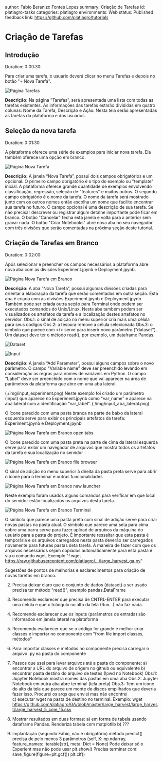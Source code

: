 author: Fabio Beranizo Fontes Lopes
summary: Criação de Tarefas
id: platiagro-tasks
categories: platiagro
environments: Web
status: Published
feedback link: https://github.com/platiagro/tutorials

# Criação de Tarefas

## Introdução
Duration: 0:00:30

Para criar uma tarefa, o usuário deverá clicar no menu Tarefas e depois no botão "+ Nova Tarefa".

![Página Tarefas](./img/tarefas.png)

**Descrição:** Na página "Tarefas”, será apresentada uma lista com todas as tarefas existentes. As informações das tarefas estarão divididas em quatro colunas: Nome da Tarefa, Descrição e Ação.
Nesta tela serão apresentadas as tarefas da plataforma e dos usuários.

## Seleção da nova tarefa
Duration: 0:01:30

A plataforma oferece uma série de exemplos para iniciar nova tarefa. Ela também oferece uma opção em branco.

![Página Nova Tarefa](./img/nova_tarefa.png)

**Descrição:** A janela “Nova Tarefa”, possui dois campos obrigatórios e um opcional. 
O primeiro campo obrigatório é o tipo do exemplo ou "template" inicial. A plataforma oferece grande quantidade de exemplos envolvendo classificação, regressão, seleção de "features" e muitos outros.
O segundo campo obrigatório é o nome da tarefa. O nome da tarefa será mostrado junto com os outros nomes então escolha um nome que facilite encontrar sua tarefa no futuro.
O campo opcional é uma descrição de sua tarefa. Se não precisar descrever ou registrar algum detalhe importante pode ficar em branco.
O botão "Cancelar" fecha esta janela e volta para a anterior sem gravar nada.
O botão "Criar Notebooks" abre nova aba no seu navegador com três divisões que serão comentadas na próxima seção deste tutorial. 

## Criação de Tarefas em Branco
Duration: 0:02:00

Após selecionar e preencher os campos necessários a plataforma abre nova aba com as divisões Experiment.jpynb e Deployment.jpynb.

![Página Nova Tarefa em Branco](./img/nova_tarefa_abas.png)

**Descrição:** A aba “Nova Tarefa”, possui algumas divisões criadas para orientar a elaboração da tarefa que serão comentados em outra seção.
Esta aba é criada com as divisões Experiment.jpynb e Deployment.jpynb. Também pode ser criada outra seção para Terminal onde podem ser executados comandos do Unix/Linux.
Nesta aba também podem ser visualizados os artefatos da tarefa e a localização destes artefatos no servidor. 
   Obs.1: o sinal de adição no menu superior cria mais uma célula para seus códigos
   Obs.2: a tesoura remove a célula selecionada
   Obs.3: o símbolo que parece com </> serve para inserir novo parâmetro ("dataset"). Um dataset deve ter o método read(), por exemplo, um dataframe Pandas.

![Dataset](./img/dataset.png)

![Input](./img/nova_tarefa_input.png)

**Descrição:** A janela “Add Parameter”, possui alguns campos sobre o novo parâmetro.
O campo "Variable name" deve ser preenchido levando em consideração as regras para nomes de variáveis em Python.
O campo "Label" deve ser preenchido com o nome que vai aparecer na área de parâmetros da plataforma que abre em uma aba lateral.

(./img/input_experiment.png)
Neste exemplo foi criado um parâmetro (input) que aparece no Experiment.jpynb como "var_name" e aparece na aba lateral com a identificação "var_label". 
(./img/input_aba_lateral.png)


O ícone parecido com uma pasta branca na parte de baixo da lateral esquerda serve para exibir os principais artefatos da tarefa: Experiment.jpynb e Deployment.jpynb

![Página Nova Tarefa em Branco open tabs](./img/nova_tarefa_open_tabs.png)


O ícone parecido com uma pasta preta na parte de cima da lateral esquerda serve para exibir um navegador de arquivos que mostra todos os artefatos da tarefa e sua localização no servidor

![Página Nova Tarefa em Branco file browser](./img/nova_tarefa_file_browser.png)


O sinal de adição no menu superior à direita da pasta preta serve para abrir o ícone para o terminar e outras funcionalidades 

![Página Nova Tarefa em Branco new launcher](./img/nova_tarefa_file_browser_new_launcher.png)


Neste exemplo foram usados alguns comandos para verificar em que local do servidor estão localizados os arquivos desta tarefa.

![Página Nova Tarefa em Branco Terminal](./img/nova_tarefa_File_browser_New_launcher_Terminal.png)

O símbolo que parece uma pasta preta com sinal de adição serve para criar novas pastas na pasta atual.
O símbolo que parece uma seta para cima sobre uma barra serve para fazer upload de arquivos da máquina do usuário para a pasta do projeto. É importante ressaltar que esta pasta é temporária e os arquivos carregados nesta pasta deverão ser carregados novamente para futuras pastas deta tarefa.
A maneira de fazer com que os arquivos necessários sejam copiados automaticamente para esta pasta é via o comando wget.
Exemplo "! wget https://raw.githubusercontent.com/platiagro/.../large_harvest_ga.py"





Sugestões de pontos de melhorias e esclarecimentos para criação de novas tarefas em branco.

2) Precisa deixar claro que o conjunto de dados (dataset) a ser usado precisa ter método "read()", exemplo pandas.DataFrame
3) Recomendo esclarecer que precisa de CNTRL-ENTER para executar uma célula e que o triângulo no alto da tela (Run...) não faz nada.
4) Recomendo esclarecer que os inputs (parâmetros de entrada) são informados em janela lateral na plataforma
5) Recomendo esclarecer que se o código for grande é melhor criar classes e importar no componente com "from file import classes, métodos" 
6) Para importar classes e métodos no componente precisa carregar o arquivo .py na pasta do componente
7) Passos que usei para levar arquivos até a pasta do componente:
   a) encontrar a URL do arquivo de origem no github ou equivalente
   b) encontrar pasta destino do arquivo de testes (!pwd no Notebbok)
      Obs:1: Jupyter Notebook mostra nomes das pastas em uma aba
	  Obs.2: Jupyter Notebook em outra aba abre terminal (tela preta)
	  Obs.3: Tem um ícone do alto da tela que parece um monte de discos empilhados que deveria fazer isso. Procurei os arqs que enviei mas não encontrei	  
   c) executar wget na pasta de destino no terminal. Exemplo:
      wget https://github.com/platiagro/GA/blob/master/large_harvest/large_harvest/large_harvest_5_com_15.csv   
8) Mostrar resultados em duas formas:
   a) em forma de tabela usando dataframe Pandas. Renderiza tabela com matplotlib
   b) ???
   
8) Implantação (segundo Fábio, não é obrigatório)
   método predict() precisa de pelo menos 3 parâmetros (self, X: np.ndarray, feature_names: Iterable[str], meta: Dict = None) 
   Pode deixar só o Experient
   mas não pode usar plt.show()
   Precisa terminar com: 
      save_figure(figure=plt.gcf())
      plt.clf()

